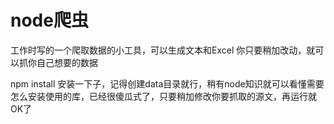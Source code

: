 # node爬虫
工作时写的一个爬取数据的小工具，可以生成文本和Excel
你只要稍加改动，就可以抓你自己想要的数据

npm install 安装一下子，记得创建data目录就行，稍有node知识就可以看懂需要怎么安装使用的库，已经很傻瓜式了，只要稍加修改你要抓取的源文，再运行就OK了